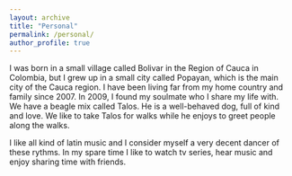 ```yaml
---
layout: archive
title: "Personal"
permalink: /personal/
author_profile: true
---
```


I was born in a small village called Bolivar in the Region of Cauca in Colombia, but I grew up in a small city called Popayan, which is the main city of the Cauca region. I have been living far from my home country and family since 2007.  In 2009, I found my soulmate who I share my life with.  We have a beagle mix called Talos. He is a well-behaved dog, full of kind and love. We like to take Talos for walks while he enjoys to greet people along the walks. 

I like all kind of latin music and I consider myself a very decent dancer of these rythms. In my spare time I like to watch tv series, hear music and enjoy sharing time with friends.
